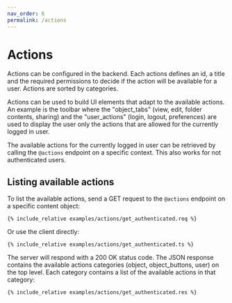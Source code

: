 ```yaml
---
nav_order: 6
permalink: /actions
---
```


# Actions

Actions can be configured in the backend. Each actions defines an id, a title and the required permissions to decide if the action will be available for a user. Actions are sorted by categories.

Actions can be used to build UI elements that adapt to the available actions. An example is the toolbar where the "object_tabs" (view, edit, folder contents, sharing) and the "user_actions" (login, logout, preferences) are used to display the user only the actions that are allowed for the currently logged in user.

The available actions for the currently logged in user can be retrieved by calling the `@actions` endpoint on a specific context. This also works for not authenticated users.

## Listing available actions

To list the available actions, send a GET request to the `@actions` endpoint on a specific content object:

```
{% include_relative examples/actions/get_authenticated.req %}
```

Or use the client directly:

```
{% include_relative examples/actions/get_authenticated.ts %}
```

The server will respond with a 200 OK status code. The JSON response contains the available actions categories (object, object_buttons, user) on the top level. Each category contains a list of the available actions in that category:

```
{% include_relative examples/actions/get_authenticated.res %}
```
